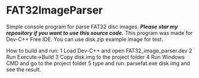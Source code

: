 # FAT32ImageParser
Simple console program for parse FAT32 disc images.
***Please star my repository if you want to use this source code.***
This program was made for Dev-C++ Free IDE.
You can use disk.zip example image for test.

How to build and run:
1 Load Dev-C++ and open FAT32_image_parser.dev
2 Run Execute->Build
3 Copy disk.img to the project folder
4 Run Windows CMD and go to the project folder
5 type and run:
     parsefat.exe disk.img
and see the result.
